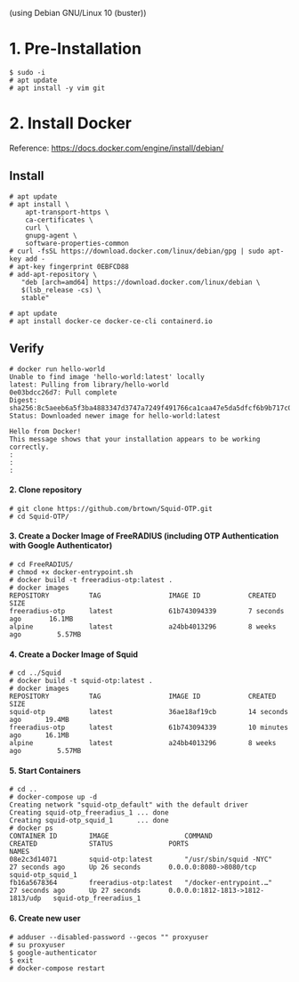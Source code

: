 (using Debian GNU/Linux 10 (buster)) 

# 1. Pre-Installation
```
$ sudo -i
# apt update
# apt install -y vim git
```
# 2. Install Docker
Reference: https://docs.docker.com/engine/install/debian/

## Install
```
# apt update
# apt install \
    apt-transport-https \
    ca-certificates \
    curl \
    gnupg-agent \
    software-properties-common
# curl -fsSL https://download.docker.com/linux/debian/gpg | sudo apt-key add -
# apt-key fingerprint 0EBFCD88
# add-apt-repository \
   "deb [arch=amd64] https://download.docker.com/linux/debian \
   $(lsb_release -cs) \
   stable"

# apt update
# apt install docker-ce docker-ce-cli containerd.io
```
## Verify
```
# docker run hello-world
Unable to find image 'hello-world:latest' locally
latest: Pulling from library/hello-world
0e03bdcc26d7: Pull complete 
Digest: sha256:8c5aeeb6a5f3ba4883347d3747a7249f491766ca1caa47e5da5dfcf6b9b717c0
Status: Downloaded newer image for hello-world:latest

Hello from Docker!
This message shows that your installation appears to be working correctly.
:
:
:

```

#### 2. Clone repository
```
# git clone https://github.com/brtown/Squid-OTP.git
# cd Squid-OTP/
```

#### 3. Create a Docker Image of FreeRADIUS (including OTP Authentication with Google Authenticator)
```
# cd FreeRADIUS/
# chmod +x docker-entrypoint.sh
# docker build -t freeradius-otp:latest .
# docker images
REPOSITORY          TAG                 IMAGE ID            CREATED             SIZE
freeradius-otp      latest              61b743094339        7 seconds ago       16.1MB
alpine              latest              a24bb4013296        8 weeks ago         5.57MB
```

#### 4. Create a Docker Image of Squid
```
# cd ../Squid
# docker build -t squid-otp:latest .
# docker images
REPOSITORY          TAG                 IMAGE ID            CREATED             SIZE
squid-otp           latest              36ae18af19cb        14 seconds ago      19.4MB
freeradius-otp      latest              61b743094339        10 minutes ago      16.1MB
alpine              latest              a24bb4013296        8 weeks ago         5.57MB
```

#### 5. Start Containers
```
# cd ..
# docker-compose up -d
Creating network "squid-otp_default" with the default driver
Creating squid-otp_freeradius_1 ... done
Creating squid-otp_squid_1      ... done
# docker ps
CONTAINER ID        IMAGE                   COMMAND                  CREATED             STATUS              PORTS                              NAMES
08e2c3d14071        squid-otp:latest        "/usr/sbin/squid -NYC"   27 seconds ago      Up 26 seconds       0.0.0.0:8080->8080/tcp             squid-otp_squid_1
fb16a5678364        freeradius-otp:latest   "/docker-entrypoint.…"   27 seconds ago      Up 27 seconds       0.0.0.0:1812-1813->1812-1813/udp   squid-otp_freeradius_1
```

#### 6. Create new user
```
# adduser --disabled-password --gecos "" proxyuser
# su proxyuser
$ google-authenticator
$ exit
# docker-compose restart
```

